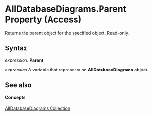 
# AllDatabaseDiagrams.Parent Property (Access)

Returns the parent object for the specified object. Read-only.


## Syntax

 _expression_. **Parent**

 _expression_ A variable that represents an **AllDatabaseDiagrams** object.


## See also


#### Concepts


[AllDatabaseDiagrams Collection](417427aa-1783-29da-30c9-66a7032a0088.md)
